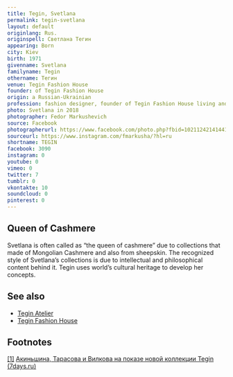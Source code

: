 ```yaml
---
title: Tegin, Svetlana
permalink: tegin-svetlana
layout: default
originlang: Rus.
originspell: Светлана Тегин
appearing: Born
city: Kiev
birth: 1971
givenname: Svetlana
familyname: Tegin
othername: Тегин
venue: Tegin Fashion House
founder: of Tegin Fashion House
origin: a Russian-Ukrainian
profession: fashion designer, founder of Tegin Fashion House living and working in Moscow
photo: Svetlana in 2018
photographer: Fedor Markushevich
source: Facebook
photographerurl: https://www.facebook.com/photo.php?fbid=10211242141441742&set=a.10200608439565841&type=3&theater
sourceurl: https://www.instagram.com/fmarkusha/?hl=ru
shortname: TEGIN
facebook: 3090
instagram: 0
youtube: 0
vimeo: 0
twitter: 7
tumblr: 0
vkontakte: 10
soundcloud: 0
pinterest: 0
---
```


## Queen of Cashmere

Svetlana is often called as “the queen of cashmere” due to collections that made of Mongolian Cashmere and also from sheepskin. The recognized style of Svetlana’s collections is due to intellectual and philosophical content behind it. Tegin uses world’s cultural heritage to develop her concepts.

## See also

+ [Tegin Atelier](tegin-atelier)
+ [Tegin Fashion House](tegin-fashion-house)

## Footnotes

[[1]](#a1) <span id="f1"></span> [Акиньшина, Тарасова и Вилкова на показе новой коллекции Tegin (7days.ru)](https://7days.ru/stars/chronic/akinshina-tarasova-i-vilkova-na-pokaze-novoy-kollektsii-tegin.htm#ixzz5XWji8QPs)
